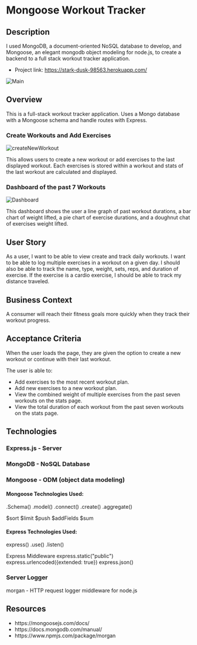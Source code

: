 # Mongoose Workout Tracker

## Description
  <p>I used MongoDB, a document-oriented NoSQL database to develop, and Mongoose, an elegant mongodb object modeling for node.js, to create a backend to a full stack workout tracker application.</p>

* Project link: https://stark-dusk-98563.herokuapp.com/

![Main](https://user-images.githubusercontent.com/57735283/104496235-91cfda80-558d-11eb-9b58-a895a06347b2.PNG)

## Overview
<p>This is a full-stack workout tracker application. Uses a Mongo database with a Mongoose schema and handle routes with Express.</p>


### Create Workouts and Add Exercises

![createNewWorkout](https://user-images.githubusercontent.com/57735283/104520218-94dbc280-55af-11eb-9f9d-24a7bb65b705.gif)

<p>This allows users to create a new workout or add exercises to the last displayed workout. Each exercises is stored within a workout and stats of the last workout are calculated and displayed.</p>


### Dashboard of the past 7 Workouts

![Dashboard](https://user-images.githubusercontent.com/57735283/104520222-973e1c80-55af-11eb-8c4e-46d3e69f95f5.gif)

<p>This dashboard shows the user a line graph of past workout durations, a bar chart of weight lifted, a pie chart of exercise durations, and a doughnut chat of exercises weight lifted.</p>

## User Story
As a user, 
I want to be able to view create and track daily workouts. 
I want to be able to log multiple exercises in a workout on a given day. 
I should also be able to track the name, type, weight, sets, reps, and duration of exercise. 
If the exercise is a cardio exercise, 
I should be able to track my distance traveled.

## Business Context
A consumer will reach their fitness goals more quickly when they track their workout progress.

## Acceptance Criteria
<p>When the user loads the page, they are given the option to create a new workout or continue with their last workout.</p>
<p>The user is able to:</p>
  <ul>
  <li>Add exercises to the most recent workout plan.</li>
  <li>Add new exercises to a new workout plan.</li>
  <li>View the combined weight of multiple exercises from the past seven workouts on the stats page.</li>
  <li>View the total duration of each workout from the past seven workouts on the stats page.</li>
  </ul>

## Technologies

### Express.js - Server 
### MongoDB - NoSQL Database
### Mongoose - ODM (object data modeling)

#### Mongoose Technologies Used:
.Schema()
.model()
.connect()
.create()
.aggregate()

$sort
$limit
$push
$addFields
$sum

#### Express Technologies Used:
express()
.use()
.listen()

Express Middleware
express.static("public")
express.urlencoded({extended: true})
express.json()

### Server Logger
morgan - HTTP request logger middleware for node.js

## Resources
<ul>
  <li> https://mongoosejs.com/docs/ </li>
  <li> https://docs.mongodb.com/manual/ </li>
  <li> https://www.npmjs.com/package/morgan </li>
</ul>
